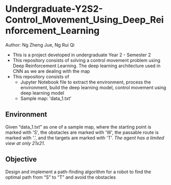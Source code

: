 # Undergraduate-Y2S2-Control_Movement_Using_Deep_Reinforcement_Learning
Author: Ng Zheng Jue, Ng Rui Qi

* This is a project developed in undergraduate Year 2 - Semester 2
* This repository consists of solving a control movement problem using Deep Reinforcement Learning. The deep learning architecture used in CNN as we are dealing with the map
* This repository consists of
  - Jupyter Notebook file to extract the environment, process the environment, build the deep learning model, control movement using deep learning model
  - Sample map: 'data_1.txt'

## Environment
Given “data_1.txt” as one of a sample map, where the starting point is marked with 'S', the obstacles are marked with 'W', the passable route is marked with '.', and the targets are marked with 'T'. *The agent has a limited view at only 21x21*.

## Objective 
Design and implement a path-finding algorithm for a robot to find the optimal path from “S” to “T” and avoid the obstacles
